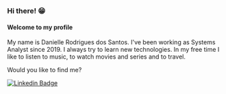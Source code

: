 ### Hi there! 😁 
#### Welcome to my profile

My name is Danielle Rodrigues dos Santos. I've been working as Systems Analyst since 2019. I always try to learn new technologies.
In my free time I like to listen to music, to watch movies and series and to travel.

Would you like to find me?

[![Linkedin Badge](https://img.shields.io/badge/-LinkedIn-blue?style=flat-square&logo=Linkedin&logoColor=white&link=https://www.linkedin.com/in/felipefialho)](https://www.linkedin.com/in/danielle-rodrigues-dos-santos-015063123/)
